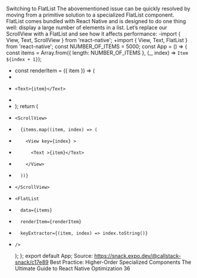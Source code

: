 Switching to FlatList
The abovementioned issue can be quickly resolved by moving from a primitive solution to 
a specialized FlatList component. FlatList comes bundled with React Native and is designed 
to do one thing well: display a large number of elements in a list. Let’s replace our ScrollView 
with a FlatList and see how it affects performance:
-import { View, Text, ScrollView } from 'react-native';
+import { View, Text, FlatList } from 'react-native';
const NUMBER_OF_ITEMS = 5000;
const App = () => {
  const items = Array.from({ length: NUMBER_OF_ITEMS }, (_, index) 
=> `Item ${index + 1}`);
+ const renderItem = ({ item }) => (
+   <View>
+     <Text>{item}</Text>
+   </View>
+ );
  return (
-     <ScrollView>
-       {items.map((item, index) => (
-         <View key={index} >
-           <Text >{item}</Text>
-         </View>
-       ))}
-     </ScrollView>
+     <FlatList
+       data={items}
+       renderItem={renderItem}
+       keyExtractor={(item, index) => index.toString()}
+     />
  );
};
export default App;
Source: https://snack.expo.dev/@callstack-snack/c17e89 
Best Practice: Higher-Order Specialized Components
The Ultimate Guide to React Native Optimization
36